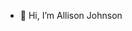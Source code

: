 - 👋 Hi, I’m Allison Johnson

<!---
1904390/1904390 is a ✨ special ✨ repository because its `README.md` (this file) appears on your GitHub profile.
You can click the Preview link to take a look at your changes.
--->
